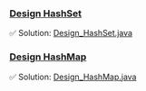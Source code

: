 ### [Design HashSet](https://leetcode.com/problems/design-hashset/description/)
✅ Solution: [Design_HashSet.java](Design_HashSet.java)

### [Design HashMap](https://leetcode.com/problems/design-hashmap/description/)
✅ Solution: [Design_HashMap.java](Design_HashMap.java)

